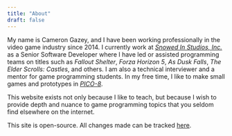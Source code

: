 ```yaml
---
title: "About"
draft: false
---
```


My name is Cameron Gazey, and I have been working professionally in the video game industry since 2014. I currently work at [_Snowed In Studios, Inc._](https://snowedin.ca) as a Senior Software Developer where I have led or assisted programming teams on titles such as _Fallout Shelter_, _Forza Horizon 5_, _As Dusk Falls_, _The Elder Scrolls: Castles_, and others. I am also a technical interviewer and a mentor for game programming students. In my free time, I like to make small games and prototypes in [_PICO-8_](https://www.lexaloffle.com/pico-8.php).

This website exists not only because I like to teach, but because I wish to provide depth and nuance to game programming topics that you seldom find elsewhere on the internet.

This site is open-source. All changes made can be tracked [here](https://github.com/skaarjslayer/gazey.github.io).

